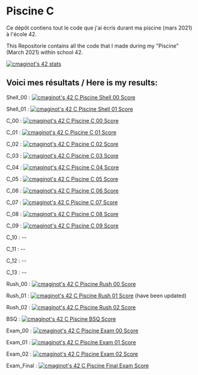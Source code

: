 # Piscine C

Ce dépôt contiens tout le code que j'ai écris durant ma piscine (mars 2021) à l'école 42.

This Repositorie contains all the code that I made during my "Piscine" (March 2021) within school 42.

[![cmaginot's 42 stats](https://badge42.vercel.app/api/v2/cl1s5sord008509mlo7xr33zy/stats?cursusId=9&coalitionId=piscine)](https://github.com/JaeSeoKim/badge42)

## Voici mes résultats / Here is my results:

Shell_00 : [![cmaginot's 42 C Piscine Shell 00 Score](https://badge42.vercel.app/api/v2/cl1s5sord008509mlo7xr33zy/project/2121794)](https://github.com/JaeSeoKim/badge42)

Shell_01 : [![cmaginot's 42 C Piscine Shell 01 Score](https://badge42.vercel.app/api/v2/cl1s5sord008509mlo7xr33zy/project/2122456)](https://github.com/JaeSeoKim/badge42)

C_00 : [![cmaginot's 42 C Piscine C 00 Score](https://badge42.vercel.app/api/v2/cl1s5sord008509mlo7xr33zy/project/2125558)](https://github.com/JaeSeoKim/badge42)

C_01 : [![cmaginot's 42 C Piscine C 01 Score](https://badge42.vercel.app/api/v2/cl1s5sord008509mlo7xr33zy/project/2126668)](https://github.com/JaeSeoKim/badge42)

C_02 : [![cmaginot's 42 C Piscine C 02 Score](https://badge42.vercel.app/api/v2/cl1s5sord008509mlo7xr33zy/project/2128592)](https://github.com/JaeSeoKim/badge42)

C_03 : [![cmaginot's 42 C Piscine C 03 Score](https://badge42.vercel.app/api/v2/cl1s5sord008509mlo7xr33zy/project/2129761)](https://github.com/JaeSeoKim/badge42)

C_04 : [![cmaginot's 42 C Piscine C 04 Score](https://badge42.vercel.app/api/v2/cl1s5sord008509mlo7xr33zy/project/2132911)](https://github.com/JaeSeoKim/badge42)

C_05 : [![cmaginot's 42 C Piscine C 05 Score](https://badge42.vercel.app/api/v2/cl1s5sord008509mlo7xr33zy/project/2134746)](https://github.com/JaeSeoKim/badge42)

C_06 : [![cmaginot's 42 C Piscine C 06 Score](https://badge42.vercel.app/api/v2/cl1s5sord008509mlo7xr33zy/project/2134747)](https://github.com/JaeSeoKim/badge42)

C_07 : [![cmaginot's 42 C Piscine C 07 Score](https://badge42.vercel.app/api/v2/cl1s5sord008509mlo7xr33zy/project/2135776)](https://github.com/JaeSeoKim/badge42)

C_08 : [![cmaginot's 42 C Piscine C 08 Score](https://badge42.vercel.app/api/v2/cl1s5sord008509mlo7xr33zy/project/2138884)](https://github.com/JaeSeoKim/badge42)

C_09 : [![cmaginot's 42 C Piscine C 09 Score](https://badge42.vercel.app/api/v2/cl1s5sord008509mlo7xr33zy/project/2139811)](https://github.com/JaeSeoKim/badge42)

C_10 : --

C_11 : --

C_12 : --

C_13 : --

Rush_00 : [![cmaginot's 42 C Piscine Rush 00 Score](https://badge42.vercel.app/api/v2/cl1s5sord008509mlo7xr33zy/project/2127054)](https://github.com/JaeSeoKim/badge42)

Rush_01 : [![cmaginot's 42 C Piscine Rush 01 Score](https://badge42.vercel.app/api/v2/cl1s5sord008509mlo7xr33zy/project/2133580)](https://github.com/JaeSeoKim/badge42) (have been updated)

Rush_02	: [![cmaginot's 42 C Piscine Rush 02 Score](https://badge42.vercel.app/api/v2/cl1s5sord008509mlo7xr33zy/project/2138882)](https://github.com/JaeSeoKim/badge42)

BSQ	: [![cmaginot's 42 C Piscine BSQ Score](https://badge42.vercel.app/api/v2/cl1s5sord008509mlo7xr33zy/project/2141165)](https://github.com/JaeSeoKim/badge42)

Exam_00	: [![cmaginot's 42 C Piscine Exam 00 Score](https://badge42.vercel.app/api/v2/cl1s5sord008509mlo7xr33zy/project/2122172)](https://github.com/JaeSeoKim/badge42)

Exam_01	: [![cmaginot's 42 C Piscine Exam 01 Score](https://badge42.vercel.app/api/v2/cl1s5sord008509mlo7xr33zy/project/2130354)](https://github.com/JaeSeoKim/badge42)

Exam_02	: [![cmaginot's 42 C Piscine Exam 02 Score](https://badge42.vercel.app/api/v2/cl1s5sord008509mlo7xr33zy/project/2138879)](https://github.com/JaeSeoKim/badge42)

Exam_Final : [![cmaginot's 42 C Piscine Final Exam Score](https://badge42.vercel.app/api/v2/cl1s5sord008509mlo7xr33zy/project/2145717)](https://github.com/JaeSeoKim/badge42)
